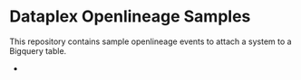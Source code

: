 # Dataplex Openlineage Samples

This repository contains sample openlineage events to attach a system to a Bigquery table.

* 
